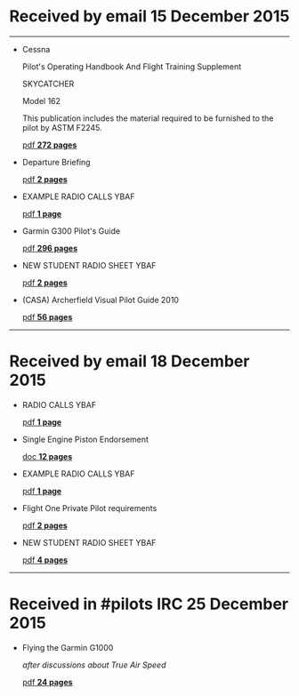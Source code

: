 # Received by email 15 December 2015

----

* Cessna

  Pilot's Operating Handbook And Flight Training Supplement

  SKYCATCHER

  Model 162

  This publication includes the material required to be furnished to the pilot by ASTM F2245.

  [pdf **272 pages**](https://dl.dropboxusercontent.com/u/7810909/ppl/20151215/Cessna-162-Skycatcher-POH.pdf)

* Departure Briefing

  [pdf **2 pages**](https://dl.dropboxusercontent.com/u/7810909/ppl/20151215/Departure%20Briefing.pdf)

* EXAMPLE RADIO CALLS YBAF

  [pdf **1 page**](https://dl.dropboxusercontent.com/u/7810909/ppl/20151215/EXAMPLE%20RADIO%20CALLS%20YBAF.pdf)

* Garmin G300 Pilot's Guide

  [pdf **296 pages**](https://dl.dropboxusercontent.com/u/7810909/ppl/20151215/G300%20Pilot%20Guide.pdf)

* NEW STUDENT RADIO SHEET YBAF

  [pdf **2 pages**](https://dl.dropboxusercontent.com/u/7810909/ppl/20151215/NEW%20STUDENT%20RADIO%20SHEET%20YBAF.pdf)

* (CASA) Archerfield Visual Pilot Guide 2010

  [pdf **56 pages**](https://dl.dropboxusercontent.com/u/7810909/ppl/20151215/YBAF%20BOOK.PDF)

----

# Received by email 18 December 2015

* RADIO CALLS YBAF 

  [pdf **1 page**](https://dl.dropboxusercontent.com/u/7810909/ppl/20151218/RADIO%20CALLS%20YBAF.PDF)

* Single Engine Piston Endorsement

  [doc **12 pages**](https://dl.dropboxusercontent.com/u/7810909/ppl/20151218/Single%20Engine%20Piston%20Endorsement.doc)

* EXAMPLE RADIO CALLS YBAF

  [pdf **1 page**](https://dl.dropboxusercontent.com/u/7810909/ppl/20151218/EXAMPLE%20RADIO%20CALLS%20YBAF.PDF)

* Flight One Private Pilot requirements

  [pdf **2 pages**](https://dl.dropboxusercontent.com/u/7810909/ppl/20151218/Flight%20One%20Private%20Pilot%20requirements.pdf)

* NEW STUDENT RADIO SHEET YBAF

  [pdf **4 pages**](https://dl.dropboxusercontent.com/u/7810909/ppl/20151218/NEW%20STUDENT%20RADIO%20SHEET%20YBAF.PDF)

----

# Received in #pilots IRC 25 December 2015

* Flying the Garmin G1000

  *after discussions about True Air Speed*

  [pdf **24 pages**](https://dl.dropboxusercontent.com/u/7810909/ppl/20151225/smx_g1000.pdf)